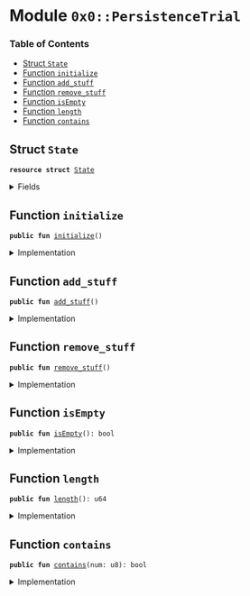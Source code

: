 
<a name="0x0_PersistenceTrial"></a>

# Module `0x0::PersistenceTrial`

### Table of Contents

-  [Struct `State`](#0x0_PersistenceTrial_State)
-  [Function `initialize`](#0x0_PersistenceTrial_initialize)
-  [Function `add_stuff`](#0x0_PersistenceTrial_add_stuff)
-  [Function `remove_stuff`](#0x0_PersistenceTrial_remove_stuff)
-  [Function `isEmpty`](#0x0_PersistenceTrial_isEmpty)
-  [Function `length`](#0x0_PersistenceTrial_length)
-  [Function `contains`](#0x0_PersistenceTrial_contains)



<a name="0x0_PersistenceTrial_State"></a>

## Struct `State`



<pre><code><b>resource</b> <b>struct</b> <a href="#0x0_PersistenceTrial_State">State</a>
</code></pre>



<details>
<summary>Fields</summary>


<dl>
<dt>

<code>hist: vector&lt;u8&gt;</code>
</dt>
<dd>

</dd>
</dl>


</details>

<a name="0x0_PersistenceTrial_initialize"></a>

## Function `initialize`



<pre><code><b>public</b> <b>fun</b> <a href="#0x0_PersistenceTrial_initialize">initialize</a>()
</code></pre>



<details>
<summary>Implementation</summary>


<pre><code><b>public</b> <b>fun</b> <a href="#0x0_PersistenceTrial_initialize">initialize</a>(){
  // In the actual <b>module</b>, must <b>assert</b> that this is the sender is the association
  move_to_sender&lt;<a href="#0x0_PersistenceTrial_State">State</a>&gt;(<a href="#0x0_PersistenceTrial_State">State</a>{ hist: <a href="Vector.md#0x0_Vector_empty">Vector::empty</a>() });
}
</code></pre>



</details>

<a name="0x0_PersistenceTrial_add_stuff"></a>

## Function `add_stuff`



<pre><code><b>public</b> <b>fun</b> <a href="#0x0_PersistenceTrial_add_stuff">add_stuff</a>()
</code></pre>



<details>
<summary>Implementation</summary>


<pre><code><b>public</b> <b>fun</b> <a href="#0x0_PersistenceTrial_add_stuff">add_stuff</a>() <b>acquires</b> <a href="#0x0_PersistenceTrial_State">State</a> {
  <b>let</b> st = borrow_global_mut&lt;<a href="#0x0_PersistenceTrial_State">State</a>&gt;(Transaction::sender());
  <b>let</b> s = &<b>mut</b> st.hist;

  <a href="Vector.md#0x0_Vector_push_back">Vector::push_back</a>(s, 1);
  <a href="Vector.md#0x0_Vector_push_back">Vector::push_back</a>(s, 2);
  <a href="Vector.md#0x0_Vector_push_back">Vector::push_back</a>(s, 3);
}
</code></pre>



</details>

<a name="0x0_PersistenceTrial_remove_stuff"></a>

## Function `remove_stuff`



<pre><code><b>public</b> <b>fun</b> <a href="#0x0_PersistenceTrial_remove_stuff">remove_stuff</a>()
</code></pre>



<details>
<summary>Implementation</summary>


<pre><code><b>public</b> <b>fun</b> <a href="#0x0_PersistenceTrial_remove_stuff">remove_stuff</a>() <b>acquires</b> <a href="#0x0_PersistenceTrial_State">State</a>{
  <b>let</b> st = borrow_global_mut&lt;<a href="#0x0_PersistenceTrial_State">State</a>&gt;(Transaction::sender());
  <b>let</b> s = &<b>mut</b> st.hist;

  <a href="Vector.md#0x0_Vector_pop_back">Vector::pop_back</a>&lt;u8&gt;(s);
  <a href="Vector.md#0x0_Vector_pop_back">Vector::pop_back</a>&lt;u8&gt;(s);
  <a href="Vector.md#0x0_Vector_remove">Vector::remove</a>&lt;u8&gt;(s, 0);
}
</code></pre>



</details>

<a name="0x0_PersistenceTrial_isEmpty"></a>

## Function `isEmpty`



<pre><code><b>public</b> <b>fun</b> <a href="#0x0_PersistenceTrial_isEmpty">isEmpty</a>(): bool
</code></pre>



<details>
<summary>Implementation</summary>


<pre><code><b>public</b> <b>fun</b> <a href="#0x0_PersistenceTrial_isEmpty">isEmpty</a>(): bool <b>acquires</b> <a href="#0x0_PersistenceTrial_State">State</a> {
  <b>let</b> st = borrow_global&lt;<a href="#0x0_PersistenceTrial_State">State</a>&gt;(Transaction::sender());
  <a href="Vector.md#0x0_Vector_is_empty">Vector::is_empty</a>(&st.hist)
}
</code></pre>



</details>

<a name="0x0_PersistenceTrial_length"></a>

## Function `length`



<pre><code><b>public</b> <b>fun</b> <a href="#0x0_PersistenceTrial_length">length</a>(): u64
</code></pre>



<details>
<summary>Implementation</summary>


<pre><code><b>public</b> <b>fun</b> <a href="#0x0_PersistenceTrial_length">length</a>(): u64 <b>acquires</b> <a href="#0x0_PersistenceTrial_State">State</a>{
  <b>let</b> st = borrow_global&lt;<a href="#0x0_PersistenceTrial_State">State</a>&gt;(Transaction::sender());
  <a href="Vector.md#0x0_Vector_length">Vector::length</a>(&st.hist)
}
</code></pre>



</details>

<a name="0x0_PersistenceTrial_contains"></a>

## Function `contains`



<pre><code><b>public</b> <b>fun</b> <a href="#0x0_PersistenceTrial_contains">contains</a>(num: u8): bool
</code></pre>



<details>
<summary>Implementation</summary>


<pre><code><b>public</b> <b>fun</b> <a href="#0x0_PersistenceTrial_contains">contains</a>(num: u8): bool <b>acquires</b> <a href="#0x0_PersistenceTrial_State">State</a> {
  <b>let</b> st = borrow_global&lt;<a href="#0x0_PersistenceTrial_State">State</a>&gt;(Transaction::sender());
  <a href="Vector.md#0x0_Vector_contains">Vector::contains</a>(&st.hist, &num)
}
</code></pre>



</details>
